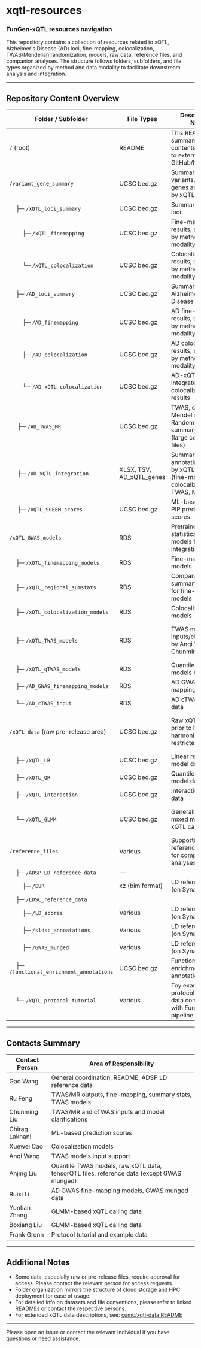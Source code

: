 # xqtl-resources
### FunGen-xQTL resources navigation

This repository contains a collection of resources related to xQTL, Alzheimer's Disease (AD) loci, fine-mapping, colocalization, TWAS/Mendelian randomization, models, raw data, reference files, and companion analyses. The structure follows folders, subfolders, and file types organized by method and data modality to facilitate downstream analysis and integration.

---

## Repository Content Overview

| Folder / Subfolder                        | File Types           | Description / Notes                                                                                              | Contact Person                      |
|------------------------------------------|---------------------|-----------------------------------------------------------------------------------------------------------------|-----------------------------------|
| `/` (root)                              | README              | This README summarizing repo contents and links to external data on GitHub/NIAGADS                                | Gao Wang                          |
| `/variant_gene_summary`                  | UCSC bed.gz         | Summary of variants, loci, and genes annotated by xQTL                                                           | —                                 |
| &nbsp;&nbsp;&nbsp;&nbsp;├─ `/xQTL_loci_summary`         | UCSC bed.gz         | Summary of xQTL loci                                                                                              | —                                 |
| &nbsp;&nbsp;&nbsp;&nbsp;&nbsp;&nbsp;&nbsp;&nbsp;├─ `/xQTL_finemapping`       | UCSC bed.gz         | Fine-mapping results, structured by method and modality                                                          | —                                 |
| &nbsp;&nbsp;&nbsp;&nbsp;&nbsp;&nbsp;&nbsp;&nbsp;└─ `/xQTL_colocalization`    | UCSC bed.gz         | Colocalization results, structured by method and modality                                                        | —                                 |
| &nbsp;&nbsp;&nbsp;&nbsp;├─ `/AD_loci_summary`           | UCSC bed.gz         | Summary of Alzheimer's Disease (AD) loci                                                                         | —                                 |
| &nbsp;&nbsp;&nbsp;&nbsp;&nbsp;&nbsp;&nbsp;&nbsp;├─ `/AD_finemapping`          | UCSC bed.gz         | AD fine-mapping results, structured by method and modality                                                       | —                                 |
| &nbsp;&nbsp;&nbsp;&nbsp;&nbsp;&nbsp;&nbsp;&nbsp;├─ `/AD_colocalization`      | UCSC bed.gz         | AD colocalization results, structured by method and modality                                                     | —                                 |
| &nbsp;&nbsp;&nbsp;&nbsp;&nbsp;&nbsp;&nbsp;&nbsp;└─ `/AD_xQTL_colocalization`  | UCSC bed.gz         | AD-xQTL integrated colocalization results                                                                        | —                                 |
| &nbsp;&nbsp;&nbsp;&nbsp; ├─ `/AD_TWAS_MR`                           | UCSC bed.gz         | TWAS, cTWAS, and Mendelian Randomization summary outputs (large combined files)                                  | Ru Feng (with input from Chunming Liu) |
| &nbsp;&nbsp;&nbsp;&nbsp; ├─ `/AD_xQTL_integration`                  | XLSX, TSV, AD_xQTL_genes           | Summarized tables annotating AD loci by xQTL analyses (fine-mapping, colocalization, TWAS, MR)                   | —                                 |
| &nbsp;&nbsp;&nbsp;&nbsp; ├─ `/xQTL_SCEEM_scores`                    | UCSC bed.gz         | ML-based xQTL PIP prediction scores                                                                              | Chirag Lakhani                   |
| `/xQTL_GWAS_models`                     | RDS                 | Pretrained statistical and ML models for data integration                                                        | See subfolders                   |
| &nbsp;&nbsp;&nbsp;&nbsp;├─ `/xQTL_finemapping_models`   | RDS                 | Fine-mapping models                                                                                                | Ru Feng                         |
| &nbsp;&nbsp;&nbsp;&nbsp;├─ `/xQTL_regional_sumstats`    | RDS                 | Companion summary statistics for fine-mapping models                                                              | Ru Feng                         |
| &nbsp;&nbsp;&nbsp;&nbsp;├─ `/xQTL_colocalization_models`| RDS                 | Colocalization models                                                                                              | Xuewei Cao                     |
| &nbsp;&nbsp;&nbsp;&nbsp;├─ `/xQTL_TWAS_models`          | RDS                 | TWAS models (with inputs/clarifications by Anqi Wang & Chunming Liu)                                             | Ru Feng, Anqi Wang, Chunming Liu |
| &nbsp;&nbsp;&nbsp;&nbsp;├─ `/xQTL_qTWAS_models`         | RDS                 | Quantile TWAS models (HPC)                                                                                        | Anjing Liu                    |
| &nbsp;&nbsp;&nbsp;&nbsp;├─ `/AD_GWAS_finemapping_models`| RDS                 | AD GWAS fine-mapping models                                                                                       | Ruixi Li                       |
| &nbsp;&nbsp;&nbsp;&nbsp;└─ `/AD_cTWAS_input`            | RDS                 | AD cTWAS input data                                                                                               | Chunming Liu                  |
| `/xQTL_data` (raw pre-release area)     | UCSC bed.gz         | Raw xQTL data prior to NIAGADS harmonization; restricted access                                                  | Anjing Liu, Yuntian Zhang, Boxiang Liu |
| &nbsp;&nbsp;&nbsp;&nbsp;├─ `/xQTL_LR`                 | UCSC bed.gz         | Linear regression model data                                                                                      | Anjing Liu                    |
| &nbsp;&nbsp;&nbsp;&nbsp;├─ `/xQTL_QR`                 | UCSC bed.gz         | Quantile regression model data                                                                                    | Anjing Liu                    |
| &nbsp;&nbsp;&nbsp;&nbsp;├─ `/xQTL_interaction`         | UCSC bed.gz         | Interaction analysis data                                                                                          | Anjing Liu                    |
| &nbsp;&nbsp;&nbsp;&nbsp;└─ `/xQTL_GLMM`                | UCSC bed.gz         | Generalized linear mixed model based xQTL calling                                                                 | Yuntian Zhang, Boxiang Liu    |
| `/reference_files`                      | Various             | Supporting and reference data files for companion analyses                                                       | See subfolders                 |
| &nbsp;&nbsp;&nbsp;&nbsp;├─ `/ADSP_LD_reference_data` | —                                 |
| &nbsp;&nbsp;&nbsp;&nbsp;&nbsp;&nbsp;&nbsp;&nbsp;├─ `/EUR` | xz (bim format)     | LD reference data (on Synapse)                                                                                   | Gao Wang                      |
| &nbsp;&nbsp;&nbsp;&nbsp;├─ `/LDSC_reference_data`       | 
| &nbsp;&nbsp;&nbsp;&nbsp;&nbsp;&nbsp;&nbsp;&nbsp;├─ `/LD_scores` | Various     | LD reference data (on Synapse)                                                                                   | Anjing Liu                      |Miscellaneous       | LD scores, S-LDSC annotations, munged GWAS data   
| &nbsp;&nbsp;&nbsp;&nbsp;&nbsp;&nbsp;&nbsp;&nbsp;├─ `/sldsc_annoatations` | Various    | LD reference data (on Synapse)                                                                                   | Anjing Liu                      |Miscellaneous       | LD scores, S-LDSC annotations, munged GWAS data  
| &nbsp;&nbsp;&nbsp;&nbsp;&nbsp;&nbsp;&nbsp;&nbsp;├─ `/GWAS_munged` | Various     | LD reference data (on Synapse)                                                                                   | Ruixi Li                      |Miscellaneous       | LD scores, S-LDSC annotations, munged GWAS data                                                                | Anjing Liu (except GWAS munged), Ruixi Li (GWAS munged) |
| &nbsp;&nbsp;&nbsp;&nbsp;├─ `/functional_enrichment_annotations`| UCSC bed.gz       | Functional enrichment annotation files                                                                           | Anjing Liu                    |
| &nbsp;&nbsp;&nbsp;&nbsp;└─ `/xQTL_protocol_tutorial`   | Various             | Toy example and protocol tutorial data compatible with FunGen-xQTL pipeline                                     | Frank Grenn                   |

---

## Contacts Summary

| Contact Person      | Area of Responsibility                                             |
|---------------------|-------------------------------------------------------------------|
| Gao Wang            | General coordination, README, ADSP LD reference data              |
| Ru Feng             | TWAS/MR outputs, fine-mapping, summary stats, TWAS models         |
| Chunming Liu        | TWAS/MR and cTWAS inputs and model clarifications                 |
| Chirag Lakhani      | ML-based prediction scores                                        |
| Xuewei Cao          | Colocalization models                                            |
| Anqi Wang           | TWAS models input support                                        |
| Anjing Liu          | Quantile TWAS models, raw xQTL data, tensorQTL files, reference data (except GWAS munged) |
| Ruixi Li            | AD GWAS fine-mapping models, GWAS munged data                    |
| Yuntian Zhang       | GLMM-based xQTL calling data                                      |
| Boxiang Liu         | GLMM-based xQTL calling data                                      |
| Frank Grenn         | Protocol tutorial and example data                               |

---

## Additional Notes

- Some data, especially raw or pre-release files, require approval for access. Please contact the relevant person for access requests.  
- Folder organization mirrors the structure of cloud storage and HPC deployment for ease of usage.  
- For detailed info on datasets and file conventions, please refer to linked READMEs or contact the respective persons.  
- For extended xQTL data descriptions, see: [cumc/xqtl-data README](https://github.com/cumc/xqtl-data/blob/main/release_data/README.md)

---

Please open an issue or contact the relevant individual if you have questions or need assistance.
